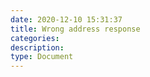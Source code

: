 ```yaml
---
date: 2020-12-10 15:31:37
title: Wrong address response
categories:
description:
type: Document
---
```


